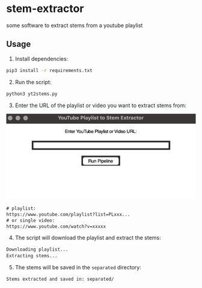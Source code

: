 # stem-extractor

some software to extract stems from a youtube playlist

## Usage

1. Install dependencies:

```bash
pip3 install -r requirements.txt
```

2. Run the script:

```bash
python3 yt2stems.py
```

3. Enter the URL of the playlist or video you want to extract stems from:

![ui](/img/ui.png)

```output
# playlist:
https://www.youtube.com/playlist?list=PLxxx...
# or single video:
https://www.youtube.com/watch?v=xxxxx
```

4. The script will download the playlist and extract the stems:

```bash
Downloading playlist...
Extracting stems...
```

5. The stems will be saved in the `separated` directory:

```bash
Stems extracted and saved in: separated/
```
